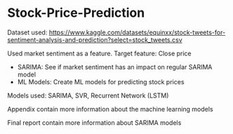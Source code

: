 # Stock-Price-Prediction

Dataset used: https://www.kaggle.com/datasets/equinxx/stock-tweets-for-sentiment-analysis-and-prediction?select=stock_tweets.csv

Used market sentiment as a feature.
Target feature: Close price

- SARIMA: See if market sentiment has an impact on regular SARIMA model
- ML Models: Create ML models for predicting stock prices 

Models used: SARIMA, SVR, Recurrent Network (LSTM)

Appendix contain more information about the machine learning models

Final report contain more information about SARIMA models
